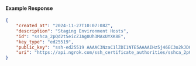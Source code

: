 <!-- Code generated for API Clients. DO NOT EDIT. -->

#### Example Response

```json
{
	"created_at": "2024-11-27T10:07:08Z",
	"description": "Staging Environment Hosts",
	"id": "sshca_2pQd2t5eicZJAg0Uh3MAxUYXK8E",
	"key_type": "ed25519",
	"public_key": "ssh-ed25519 AAAAC3NzaC1lZDI1NTE5AAAAIHz5j46EC3o2kJDO/kGv/2WmKwjUbR6CRn9FwCFR4omu",
	"uri": "https://api.ngrok.com/ssh_certificate_authorities/sshca_2pQd2t5eicZJAg0Uh3MAxUYXK8E"
}
```
